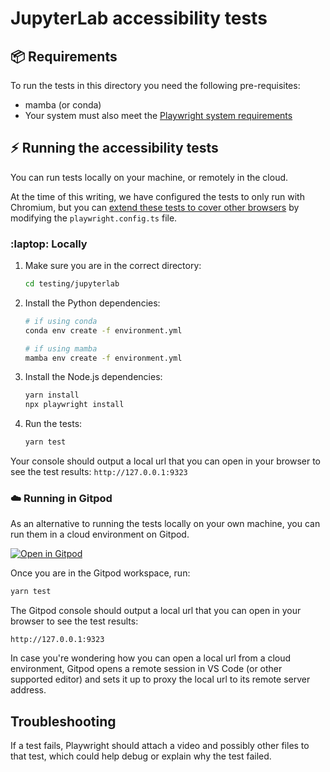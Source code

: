 # JupyterLab accessibility tests

## :package: Requirements

To run the tests in this directory you need the following pre-requisites:

- mamba (or conda)
- Your system must also meet the [Playwright system requirements](https://playwright.dev/docs/library#system-requirements)

## :zap: Running the accessibility tests

You can run tests locally on your machine, or remotely in the cloud.

At the time of this writing, we have configured the tests to only run with
Chromium, but you can
[extend these tests to cover other browsers](https://github.com/MarcusFelling/demo.playwright/blob/main/accessibility/playwright.config.ts)
by modifying the `playwright.config.ts` file.

### :laptop: Locally

1. Make sure you are in the correct directory:

    ```bash
    cd testing/jupyterlab
    ```

2. Install the Python dependencies:

    ```bash
    # if using conda
    conda env create -f environment.yml

    # if using mamba
    mamba env create -f environment.yml
    ```

3. Install the Node.js dependencies:

    ```bash
    yarn install
    npx playwright install
    ```

4. Run the tests:

    ```bash
    yarn test
    ```

Your console should output a local url that you can open in your browser to see
the test results:
    ```
    	http://127.0.0.1:9323
    ```

### :cloud: Running in Gitpod

As an alternative to running the tests locally on your own machine, you can run
them in a cloud environment on Gitpod.

[![Open in Gitpod](https://gitpod.io/button/open-in-gitpod.svg)](https://gitpod.io/#https://github.com/jupyter/accessibility)

Once you are in the Gitpod workspace, run:

```bash
yarn test
```

The Gitpod console should output a local url that you can open in your browser
to see the test results:

    http://127.0.0.1:9323

In case you're wondering how you can open a local url from a cloud environment,
Gitpod opens a remote session in VS Code (or other supported editor) and sets it
up to proxy the local url to its remote server address.

## Troubleshooting

If a test fails, Playwright should attach a video and possibly other files to
that test, which could help debug or explain why the test failed.

